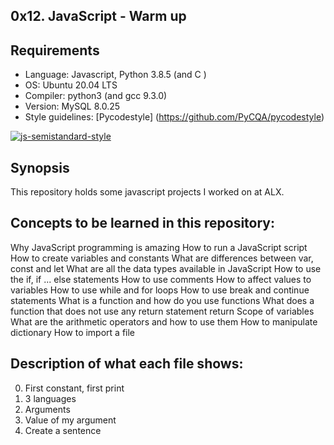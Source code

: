 ## 0x12. JavaScript - Warm up

## Requirements
* Language: Javascript, Python 3.8.5 (and C )
* OS: Ubuntu 20.04 LTS
* Compiler: python3  (and gcc 9.3.0)
* Version: MySQL  8.0.25
* Style guidelines: [Pycodestyle] (https://github.com/PyCQA/pycodestyle)

[![js-semistandard-style](https://raw.githubusercontent.com/standard/semistandard/master/badge.svg)](https://github.com/standard/semistandard)

## Synopsis
This repository holds some javascript projects I worked on at ALX.



## Concepts to be learned in this repository:
Why JavaScript programming is amazing
How to run a JavaScript script
How to create variables and constants
What are differences between var, const and let
What are all the data types available in JavaScript
How to use the if, if ... else statements
How to use comments
How to affect values to variables
How to use while and for loops
How to use break and continue statements
What is a function and how do you use functions
What does a function that does not use any return statement return
Scope of variables
What are the arithmetic operators and how to use them
How to manipulate dictionary
How to import a file

## Description of what each file shows:
0. First constant, first print
1. 3 languages
2. Arguments
3. Value of my argument
4. Create a sentence
